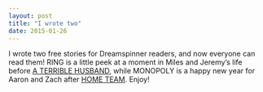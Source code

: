 ```yaml
---
layout: post
title: "I wrote two"
date: 2015-01-26
---
```


I wrote two free stories for Dreamspinner readers, and now everyone can read them! RING is a little peek at a moment in Miles and Jeremy’s life before [A TERRIBLE HUSBAND](http://www.dreamspinnerpress.com/store/product_info.php?products_id=5943), while MONOPOLY is a happy new year for Aaron and Zach after [HOME TEAM](http://www.dreamspinnerpress.com/store/product_info.php?products_id=4211). Enjoy!
